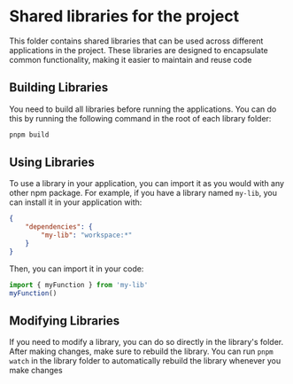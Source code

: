 # Shared libraries for the project

This folder contains shared libraries that can be used across different applications in the project. These libraries are designed to encapsulate common functionality, making it easier to maintain and reuse code

## Building Libraries

You need to build all libraries before running the applications. You can do this by running the following command in the root of each library folder:

```bash
pnpm build
```

## Using Libraries

To use a library in your application, you can import it as you would with any other npm package. For example, if you have a library named `my-lib`, you can install it in your application with:

```json
{
	"dependencies": {
		"my-lib": "workspace:*"
	}
}
```

Then, you can import it in your code:

```typescript
import { myFunction } from 'my-lib'
myFunction()
```

## Modifying Libraries

If you need to modify a library, you can do so directly in the library's folder. After making changes, make sure to rebuild the library. You can run `pnpm watch` in the library folder to automatically rebuild the library whenever you make changes

